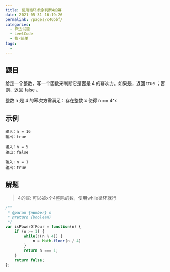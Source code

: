```yaml
---
title: 使用循环求余判断4的幂
date: 2021-05-31 16:19:26
permalink: /pages/c46bbf/
categories:
  - 算法试题
  - LeetCode
  - 栈-简单
tags:
  -
---
```


## 题目
给定一个整数，写一个函数来判断它是否是 4 的幂次方。如果是，返回 true ；否则，返回 false 。

整数 n 是 4 的幂次方需满足：存在整数 x 使得 n == 4^x

## 示例
    输入：n = 16
    输出：true

    输入：n = 5
    输出：false

    输入：n = 1
    输出：true

## 解题
> 4的幂: 可以被x个4整除的数，使用while循环就行


```js
/**
 * @param {number} n
 * @return {boolean}
 */
var isPowerOfFour = function(n) {
    if (n >= 1) {
        while(!(n % 4)) {
            n = Math.floor(n / 4)
        }
        return n === 1;
    }
    return false;
};
```